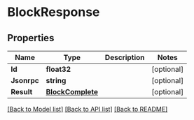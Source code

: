 # BlockResponse

## Properties

Name | Type | Description | Notes
------------ | ------------- | ------------- | -------------
**Id** | **float32** |  | [optional] 
**Jsonrpc** | **string** |  | [optional] 
**Result** | [**BlockComplete**](BlockComplete.md) |  | [optional] 

[[Back to Model list]](../README.md#documentation-for-models) [[Back to API list]](../README.md#documentation-for-api-endpoints) [[Back to README]](../README.md)



